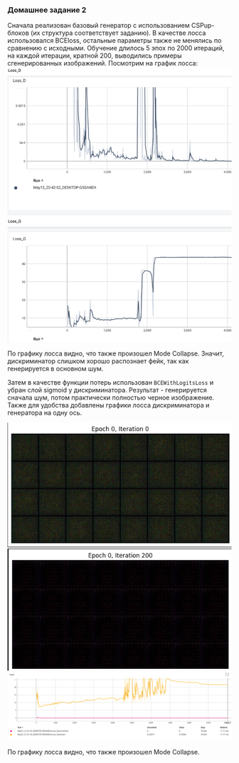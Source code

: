 ### Домашнее задание 2

Сначала реализован базовый генератор с использованием CSPup-блоков (их структура соответствует заданию). В качестве лосса использовался BCEloss, остальные параметры также не менялись по сравнению с исходными. Обучение длилось 5 эпох по 2000 итераций, на каждой итерации, кратной 200, выводились примеры сгенерированных изображений. Посмотрим на график лосса: 
![Исходные изображения](res/initial_loss.png)

По графику лосса видно, что также произошел Mode Collapse. Значит, дискриминатор слишком хорошо распознает фейк, так как генерируется в основном шум.


Затем в качестве функции потерь использован `BCEWithLogitsLoss` и убран слой sigmoid у дискриминатора. Результат - генерируется сначала шум, потом практически полностью черное изображение.  Также для удобства добавлены графики лосса дискриминатора и генератора на одну ось.

![Исходные изображения](res/noise.png)
![Исходные изображения](res/dark.png)
![Исходные изображения](res/loss.png)

По графику лосса видно, что также произошел Mode Collapse.

